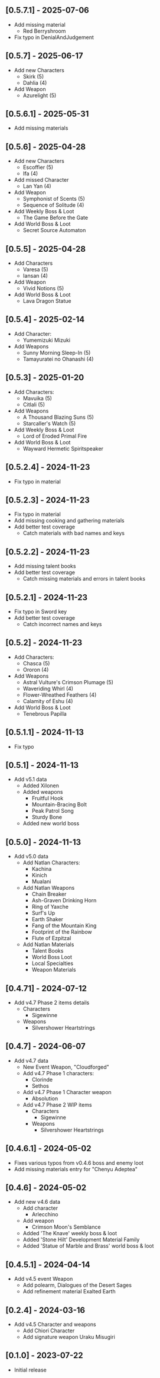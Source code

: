 ## [0.5.7.1] - 2025-07-06
  - Add missing material
    - Red Berryshroom
  - Fix typo in DenialAndJudgement

## [0.5.7] - 2025-06-17
  - Add new Characters
    - Skirk (5)
    - Dahlia (4)
  - Add Weapon
    - Azurelight (5)

## [0.5.6.1] - 2025-05-31
  - Add missing materials

## [0.5.6] - 2025-04-28
  - Add new Characters
    - Escoffier (5)
    - Ifa (4)
  - Add missed Character
    - Lan Yan (4)
  - Add Weapon
    - Symphonist of Scents (5)
    - Sequence of Solitude (4)
  - Add Weekly Boss & Loot
    - The Game Before the Gate
  - Add World Boss & Loot
    - Secret Source Automaton

## [0.5.5] - 2025-04-28
  - Add Characters
    - Varesa (5)
    - Iansan (4)
  - Add Weapon
    - Vivid Notions (5)
  - Add World Boss & Loot
    - Lava Dragon Statue

## [0.5.4] - 2025-02-14
  - Add Character:
    - Yumemizuki Mizuki
  - Add Weapons
    - Sunny Morning Sleep-In (5)
    - Tamayuratei no Ohanashi (4)

## [0.5.3] - 2025-01-20
  - Add Characters:
    - Mavuika (5)
    - Citlali (5)
  - Add Weapons
    - A Thousand Blazing Suns (5)
    - Starcaller's Watch (5)
  - Add Weekly Boss & Loot
    - Lord of Eroded Primal Fire
  - Add World Boss & Loot
    - Wayward Hermetic Spiritspeaker

## [0.5.2.4] - 2024-11-23
  - Fix typo in material

## [0.5.2.3] - 2024-11-23
  - Fix typo in material
  - Add missing cooking and gathering materials
  - Add better test coverage
    - Catch materials with bad names and keys

## [0.5.2.2] - 2024-11-23
  - Add missing talent books
  - Add better test coverage
    - Catch missing materials and errors in talent books

## [0.5.2.1] - 2024-11-23
  - Fix typo in Sword key
  - Add better test coverage
    - Catch incorrect names and keys

## [0.5.2] - 2024-11-23
  - Add Characters:
    - Chasca (5)
    - Ororon (4)
  - Add Weapons
    - Astral Vulture's Crimson Plumage (5)
    - Waveriding Whirl (4)
    - Flower-Wreathed Feathers (4)
    - Calamity of Eshu (4)
  - Add World Boss & Loot
    - Tenebrous Papilla

## [0.5.1.1] - 2024-11-13
  - Fix typo

## [0.5.1] - 2024-11-13
  - Add v5.1 data
    - Added Xilonen
    - Added weapons
      - Fruitful Hook
      - Mountain-Bracing Bolt
      - Peak Patrol Song
      - Sturdy Bone
    - Added new world boss

## [0.5.0] - 2024-11-13
  - Add v5.0 data
    - Add Natlan Characters:
      - Kachina
      - Kinich
      - Mualani
    - Add Natlan Weapons
      - Chain Breaker
      - Ash-Graven Drinking Horn
      - Ring of Yaxche
      - Surf's Up
      - Earth Shaker
      - Fang of the Mountain King
      - Footprint of the Rainbow
      - Flute of Ezpitzal
    - Add Natlan Materials
      - Talent Books
      - World Boss Loot
      - Local Specialties
      - Weapon Materials

## [0.4.71] - 2024-07-12
  - Add v4.7 Phase 2 items details
    - Characters
      - Sigewinne
    - Weapons
      - Silvershower Heartstrings

## [0.4.7] - 2024-06-07
  - Add v4.7 data
    - New Event Weapon, "Cloudforged"
    - Add v4.7 Phase 1 characters:
      - Clorinde
      - Sethos
    - Add v4.7 Phase 1 Character weapon
      - Absolution
    - Add v4.7 Phase 2 WIP items
      - Characters
        - Sigewinne
      - Weapons
        - Silvershower Heartstrings

## [0.4.6.1] - 2024-05-02
  - Fixes various typos from v0.4.6 boss and enemy loot
  - Add missing materials entry for "Chenyu Adeptea"

## [0.4.6] - 2024-05-02
  - Add new v4.6 data
    - Add character
      - Arlecchino
    - Add weapon
      - Crimson Moon's Semblance
    - Added 'The Knave' weekly boss & loot
    - Added 'Stone Hilt' Development Material Family
    - Added 'Statue of Marble and Brass' world boss & loot

## [0.4.5.1] - 2024-04-14
  - Add v4.5 event Weapon
    - Add polearm, Dialogues of the Desert Sages
    - Add refinement material Exalted Earth

## [0.2.4] - 2024-03-16
  - Add v4.5 Character and weapons
    - Add Chiori Character
    - Add signature weapon Uraku Misugiri

## [0.1.0] - 2023-07-22
  - Initial release
